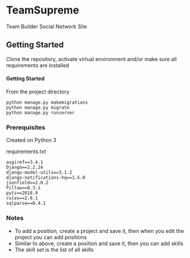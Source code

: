 #  TeamSupreme

Team Builder Social Network Site

## Getting Started

Clone the repository, activate virtual environment and/or make sure all requirements are installed

#### Getting Started

From the project directory

```
python manage.py makemigrations
python manage.py migrate
python manage.py runserver
```

### Prerequisites

Created on Python 3

requirements.txt
```
asgiref==3.4.1
Django==2.2.24
django-model-utils==3.1.2
django-notifications-hq==1.5.0
jsonfield==2.0.2
Pillow==8.3.1
pytz==2018.9
rules==2.0.1
sqlparse==0.4.1
```

### Notes

* To add a position, create a project and save it, then when you edit the project you can add positions
* Similar to above, create a position and save it, then you can add skills
* The skill set is the list of all skills
